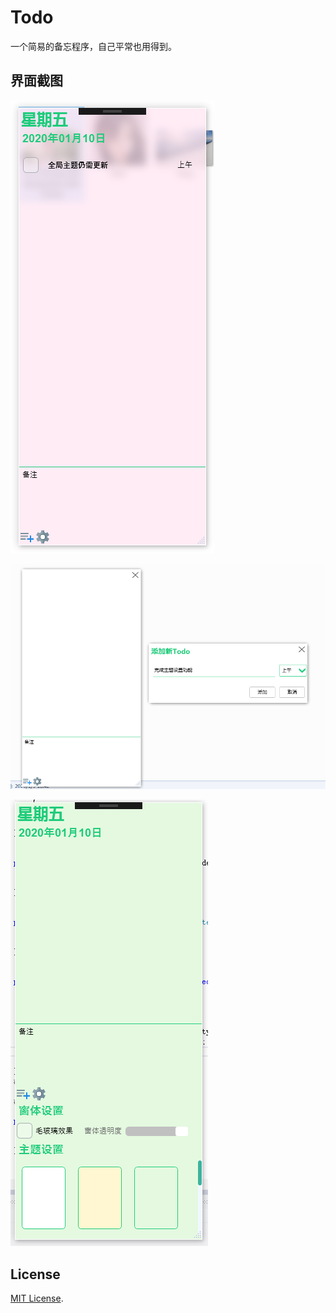 # Todo
一个简易的备忘程序，自己平常也用得到。

## 界面截图

![main window](/Todo/Todo/Screenshots/1.png)

![Add new todo](/Todo/Todo/Screenshots/2.png)

![System setting](/Todo/Todo/Screenshots/3.png)

## License

[MIT License](LICENSE).
